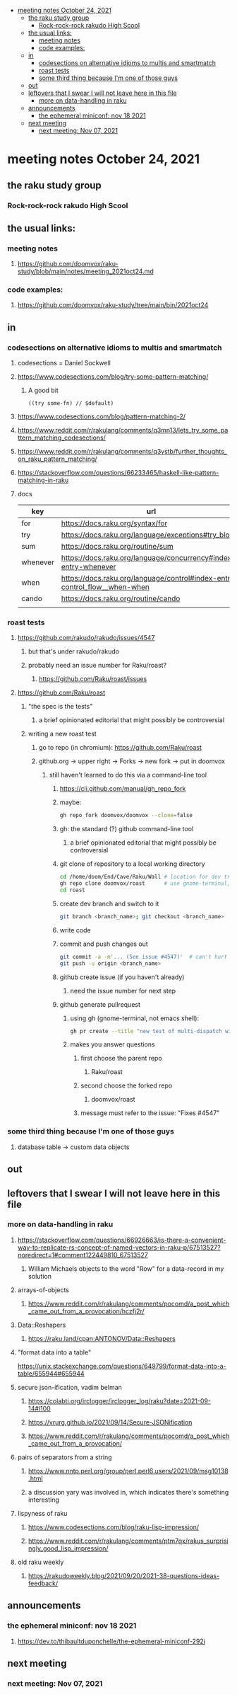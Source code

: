- [meeting notes October 24, 2021](#org5c52ae7)
  - [the raku study group](#org474f99f)
    - [Rock-rock-rock rakudo High Scool](#org2c753cb)
  - [the usual links:](#org1e7e265)
    - [meeting notes](#orgcca1c14)
    - [code examples:](#org07b10dd)
  - [in](#org65c47ee)
    - [codesections on alternative idioms to multis and smartmatch](#org502b1f0)
    - [roast tests](#orgba396bf)
    - [some third thing because I'm one of those guys](#org7012eae)
  - [out](#orgeb1350a)
  - [leftovers that I swear I will not leave here in this file](#org409221d)
    - [more on data-handling in raku](#orgb8ddecf)
  - [announcements](#orgd65bdc6)
    - [the ephemeral miniconf: nov 18 2021](#org8c5bedb)
  - [next meeting](#org7628d15)
    - [next meeting: Nov 07, 2021](#org852df14)


<a id="org5c52ae7"></a>

# meeting notes October 24, 2021


<a id="org474f99f"></a>

## the raku study group


<a id="org2c753cb"></a>

### Rock-rock-rock rakudo High Scool


<a id="org1e7e265"></a>

## the usual links:


<a id="orgcca1c14"></a>

### meeting notes

1.  <https://github.com/doomvox/raku-study/blob/main/notes/meeting_2021oct24.md>


<a id="org07b10dd"></a>

### code examples:

1.  <https://github.com/doomvox/raku-study/tree/main/bin/2021oct24>


<a id="org65c47ee"></a>

## in


<a id="org502b1f0"></a>

### codesections on alternative idioms to multis and smartmatch

1.  codesections = Daniel Sockwell

2.  <https://www.codesections.com/blog/try-some-pattern-matching/>

    1.  A good bit
    
        ```perl6
        ((try some-fn) // $default)
        ```

3.  <https://www.codesections.com/blog/pattern-matching-2/>

4.  <https://www.reddit.com/r/rakulang/comments/q3mn13/lets_try_some_pattern_matching_codesections/>

5.  <https://www.reddit.com/r/rakulang/comments/q3vstb/further_thoughts_on_raku_pattern_matching/>

6.  <https://stackoverflow.com/questions/66233465/haskell-like-pattern-matching-in-raku>

7.  docs

    | key      | url                                                                          |  |
    |-------- |---------------------------------------------------------------------------- |--- |
    | for      | <https://docs.raku.org/syntax/for>                                           |  |
    | try      | <https://docs.raku.org/language/exceptions#try_blocks>                       |  |
    | sum      | <https://docs.raku.org/routine/sum>                                          |  |
    | whenever | <https://docs.raku.org/language/concurrency#index-entry-whenever>            |  |
    | when     | <https://docs.raku.org/language/control#index-entry-control_flow__when-when> |  |
    | cando    | <https://docs.raku.org/routine/cando>                                        |  |
    |          |                                                                              |  |


<a id="orgba396bf"></a>

### roast tests

1.  <https://github.com/rakudo/rakudo/issues/4547>

    1.  but that's under rakudo/rakudo
    
    2.  probably need an issue number for Raku/roast?
    
        1.  <https://github.com/Raku/roast/issues>

2.  <https://github.com/Raku/roast>

    1.  "the spec is the tests"
    
        1.  a brief opinionated editorial that might possibly be controversial
    
    2.  writing a new roast test
    
        1.  go to repo (in chromium): <https://github.com/Raku/roast>
        
        2.  github.org -> upper right -> Forks -> new fork -> put in doomvox
        
            1.  still haven't learned to do this via a command-line tool
            
                1.  <https://cli.github.com/manual/gh_repo_fork>
                
                2.  maybe:
                
                    ```sh
                    gh repo fork doomvox/doomvox --clone=false
                    ```
                
                3.  gh: the standard (?) github command-line tool
                
                    1.  a brief opinionated editorial that might possibly be controversial
                
                4.  git clone of repository to a local working directory
                
                    ```sh
                    cd /home/doom/End/Cave/Raku/Wall # location for dev trees
                    gh repo clone doomvox/roast      # use gnome-terminal, not emacs shell 
                    cd roast
                    ```
                
                5.  create dev branch and switch to it
                
                    ```sh
                    git branch <branch_name>; git checkout <branch_name>
                    ```
                
                6.  write code
                
                7.  commit and push changes out
                
                    ```sh
                    git commit -a -m'... (See issue #4547)'  # can't hurt to include issue number
                    git push -u origin <branch_name>
                    ```
                
                8.  github create issue (if you haven't already)
                
                    1.  need the issue number for next step
                
                9.  github generate pullrequest
                
                    1.  using gh (gnome-terminal, not emacs shell):
                    
                        ```sh
                        gh pr create --title "new test of multi-dispatch with where clauses" --body "Fixes #4547"
                        ```
                    
                    2.  makes you answer questions
                    
                        1.  first choose the parent repo
                        
                            1.  Raku/roast
                        
                        2.  second choose the forked repo
                        
                            1.  doomvox/roast
                        
                        3.  message must refer to the issue: "Fixes #4547"


<a id="org7012eae"></a>

### some third thing because I'm one of those guys

1.  database table -> custom data objects


<a id="orgeb1350a"></a>

## out


<a id="org409221d"></a>

## leftovers that I swear I will not leave here in this file


<a id="orgb8ddecf"></a>

### more on data-handling in raku

1.  <https://stackoverflow.com/questions/66926663/is-there-a-convenient-way-to-replicate-rs-concept-of-named-vectors-in-raku-p/67513527?noredirect=1#comment122449810_67513527>

    1.  William Michaels objects to the word "Row" for a data-record in my solution

2.  arrays-of-objects

    1.  <https://www.reddit.com/r/rakulang/comments/pocomd/a_post_which_came_out_from_a_provocation/hczfj2r/>

3.  Data::Reshapers

    1.  <https://raku.land/cpan:ANTONOV/Data::Reshapers>

4.  "format data into a table"

    <https://unix.stackexchange.com/questions/649799/format-data-into-a-table/655944#655944>

5.  secure json-ification, vadim belman

    1.  <https://colabti.org/irclogger/irclogger_log/raku?date=2021-09-14#l100>
    
    2.  <https://vrurg.github.io/2021/09/14/Secure-JSONification>
    
    3.  <https://www.reddit.com/r/rakulang/comments/pocomd/a_post_which_came_out_from_a_provocation/>

6.  pairs of separators from a string

    1.  <https://www.nntp.perl.org/group/perl.perl6.users/2021/09/msg10138.html>
    
    2.  a discussion yary was involved in, which indicates there's something interesting

7.  lispyness of raku

    1.  <https://www.codesections.com/blog/raku-lisp-impression/>
    
    2.  <https://www.reddit.com/r/rakulang/comments/ptm7qx/rakus_surprisingly_good_lisp_impression/>

8.  old raku weekly

    1.  <https://rakudoweekly.blog/2021/09/20/2021-38-questions-ideas-feedback/>


<a id="orgd65bdc6"></a>

## announcements


<a id="org8c5bedb"></a>

### the ephemeral miniconf: nov 18 2021

1.  <https://dev.to/thibaultduponchelle/the-ephemeral-miniconf-292j>


<a id="org7628d15"></a>

## next meeting


<a id="org852df14"></a>

### next meeting: Nov 07, 2021
